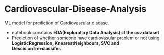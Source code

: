 # Cardiovascular-Disease-Analysis
ML model for prediction of Cardiovascular disease.
*  notebook conatains **EDA(Exploratory Data Analysis) of the csv dataset**
*  Prediction of whether someone have cardiovasular problem or not using **LogisticRegression, KnearestNeighbours, SVC and DescisionTreeclassifer.**
